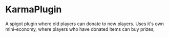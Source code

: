 # KarmaPlugin
A spigot plugin where old players can donate to new players.
Uses it's own mini-economy, where players who have donated items can buy prizes,
